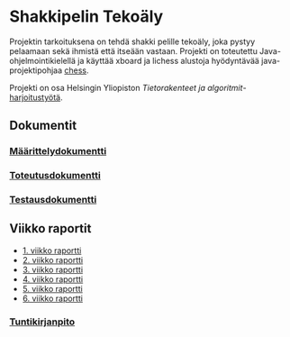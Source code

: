 # Shakkipelin Tekoäly
Projektin tarkoituksena on tehdä shakki pelille tekoäly, joka 
pystyy pelaamaan sekä ihmistä että itseään vastaan.
Projekti on toteutettu Java-ohjelmointikielellä ja käyttää xboard ja
lichess alustoja hyödyntävää java-projektipohjaa [chess](https://github.com/TiraLabra/chess).

Projekti on osa Helsingin Yliopiston *Tietorakenteet ja algoritmit*-[harjoitustyötä](https://studies.helsinki.fi/opintotarjonta/cu/hy-CU-118025627-2020-08-01).

## Dokumentit
### [Määrittelydokumentti](./dokumentit/maarittelydokumentti.md)
### [Toteutusdokumentti](./dokumentit/toteutusdokumentti.md)
### [Testausdokumentti](./dokumentit/testausdokumentti.md)

## Viikko raportit
* [1. viikko raportti](./dokumentit/viikkoraportti-1.md)
* [2. viikko raportti](./dokumentit/viikkoraportti-2.md)
* [3. viikko raportti](./dokumentit/viikkoraportti-3.md)
* [4. viikko raportti](./dokumentit/viikkoraportti-4.md)
* [5. viikko raportti](./dokumentit/viikkoraportti-5.md)
* [6. viikko raportti](./dokumentit/viikkoraportti-6.md)

### [Tuntikirjanpito](./dokumentit/tuntikirjanpito.md)

